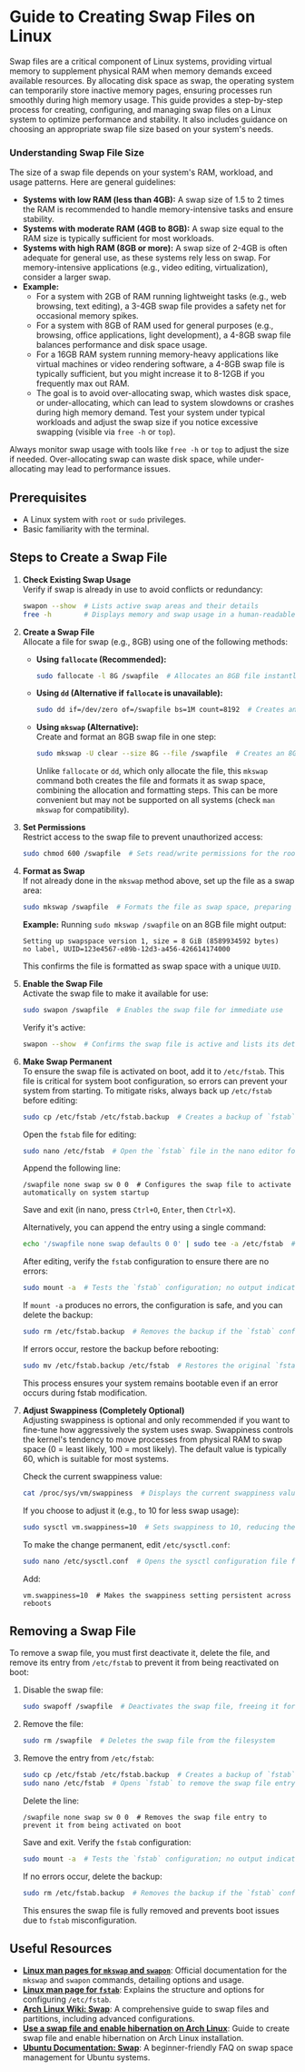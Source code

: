 # Guide to Creating Swap Files on Linux

Swap files are a critical component of Linux systems, providing virtual memory to supplement physical RAM when memory demands exceed available resources. By allocating disk space as swap, the operating system can temporarily store inactive memory pages, ensuring processes run smoothly during high memory usage. This guide provides a step-by-step process for creating, configuring, and managing swap files on a Linux system to optimize performance and stability. It also includes guidance on choosing an appropriate swap file size based on your system's needs.

### Understanding Swap File Size

The size of a swap file depends on your system's RAM, workload, and usage patterns. Here are general guidelines:

- **Systems with low RAM (less than 4GB):** A swap size of 1.5 to 2 times the RAM is recommended to handle memory-intensive tasks and ensure stability.
- **Systems with moderate RAM (4GB to 8GB):** A swap size equal to the RAM size is typically sufficient for most workloads.
- **Systems with high RAM (8GB or more):** A swap size of 2-4GB is often adequate for general use, as these systems rely less on swap. For memory-intensive applications (e.g., video editing, virtualization), consider a larger swap.
- **Example:**
  - For a system with 2GB of RAM running lightweight tasks (e.g., web browsing, text editing), a 3-4GB swap file provides a safety net for occasional memory spikes.
  - For a system with 8GB of RAM used for general purposes (e.g., browsing, office applications, light development), a 4-8GB swap file balances performance and disk space usage.
  - For a 16GB RAM system running memory-heavy applications like virtual machines or video rendering software, a 4-8GB swap file is typically sufficient, but you might increase it to 8-12GB if you frequently max out RAM.
  - The goal is to avoid over-allocating swap, which wastes disk space, or under-allocating, which can lead to system slowdowns or crashes during high memory demand. Test your system under typical workloads and adjust the swap size if you notice excessive swapping (visible via `free -h` or `top`).

Always monitor swap usage with tools like `free -h` or `top` to adjust the size if needed. Over-allocating swap can waste disk space, while under-allocating may lead to performance issues.

## Prerequisites

- A Linux system with `root` or `sudo` privileges.
- Basic familiarity with the terminal.

## Steps to Create a Swap File

1. **Check Existing Swap Usage**  
   Verify if swap is already in use to avoid conflicts or redundancy:

   ```bash
   swapon --show  # Lists active swap areas and their details
   free -h        # Displays memory and swap usage in a human-readable format
   ```

2. **Create a Swap File**  
   Allocate a file for swap (e.g., 8GB) using one of the following methods:
   - **Using `fallocate` (Recommended):**

     ```bash
     sudo fallocate -l 8G /swapfile  # Allocates an 8GB file instantly without filling it with data
     ```

   - **Using `dd` (Alternative if `fallocate` is unavailable):**

     ```bash
     sudo dd if=/dev/zero of=/swapfile bs=1M count=8192  # Creates an 8GB file by copying 8192 blocks of 1MB from /dev/zero
     ```

   - **Using `mkswap` (Alternative):**  
     Create and format an 8GB swap file in one step:

     ```bash
     sudo mkswap -U clear --size 8G --file /swapfile  # Creates an 8GB file and formats it as swap space in a single command, with -U clear to avoid assigning a UUID
     ```

     Unlike `fallocate` or `dd`, which only allocate the file, this `mkswap` command both creates the file and formats it as swap space, combining the allocation and formatting steps. This can be more convenient but may not be supported on all systems (check `man mkswap` for compatibility).

3. **Set Permissions**  
   Restrict access to the swap file to prevent unauthorized access:

   ```bash
   sudo chmod 600 /swapfile  # Sets read/write permissions for the root user only
   ```

4. **Format as Swap**  
   If not already done in the `mkswap` method above, set up the file as a swap area:

   ```bash
   sudo mkswap /swapfile  # Formats the file as swap space, preparing it for use
   ```

   **Example:** Running `sudo mkswap /swapfile` on an 8GB file might output:

   ```text
   Setting up swapspace version 1, size = 8 GiB (8589934592 bytes)
   no label, UUID=123e4567-e89b-12d3-a456-426614174000
   ```

   This confirms the file is formatted as swap space with a unique `UUID`.

5. **Enable the Swap File**  
   Activate the swap file to make it available for use:

   ```bash
   sudo swapon /swapfile  # Enables the swap file for immediate use
   ```

   Verify it's active:

   ```bash
   swapon --show  # Confirms the swap file is active and lists its details
   ```

6. **Make Swap Permanent**  
   To ensure the swap file is activated on boot, add it to `/etc/fstab`. This file is critical for system boot configuration, so errors can prevent your system from starting. To mitigate risks, always back up `/etc/fstab` before editing:

   ```bash
   sudo cp /etc/fstab /etc/fstab.backup  # Creates a backup of `fstab` to restore if errors occur
   ```

   Open the `fstab` file for editing:

   ```bash
   sudo nano /etc/fstab  # Open the `fstab` file in the nano editor for modification
   ```

   Append the following line:

   ```text
   /swapfile none swap sw 0 0  # Configures the swap file to activate automatically on system startup
   ```

   Save and exit (in nano, press `Ctrl+O`, `Enter`, then `Ctrl+X`).

   Alternatively, you can append the entry using a single command:

   ```bash
   echo '/swapfile none swap defaults 0 0' | sudo tee -a /etc/fstab  # Appends the swap file entry to `fstab` without opening an editor.
   ```

   After editing, verify the `fstab` configuration to ensure there are no errors:

   ```bash
   sudo mount -a  # Tests the `fstab` configuration; no output indicates no errors
   ```

   If `mount -a` produces no errors, the configuration is safe, and you can delete the backup:

   ```bash
   sudo rm /etc/fstab.backup  # Removes the backup if the `fstab` configuration is verified
   ```

   If errors occur, restore the backup before rebooting:

   ```bash
   sudo mv /etc/fstab.backup /etc/fstab  # Restores the original `fstab` to prevent boot issues
   ```

   This process ensures your system remains bootable even if an error occurs during fstab modification.

7. **Adjust Swappiness (Completely Optional)**  
   Adjusting swappiness is optional and only recommended if you want to fine-tune how aggressively the system uses swap. Swappiness controls the kernel's tendency to move processes from physical RAM to swap space (0 = least likely, 100 = most likely). The default value is typically 60, which is suitable for most systems.

   Check the current swappiness value:

   ```bash
   cat /proc/sys/vm/swappiness  # Displays the current swappiness value
   ```

   If you choose to adjust it (e.g., to 10 for less swap usage):

   ```bash
   sudo sysctl vm.swappiness=10  # Sets swappiness to 10, reducing the tendency to use swap
   ```

   To make the change permanent, edit `/etc/sysctl.conf`:

   ```bash
   sudo nano /etc/sysctl.conf  # Opens the sysctl configuration file for editing
   ```

   Add:

   ```text
   vm.swappiness=10  # Makes the swappiness setting persistent across reboots
   ```

## Removing a Swap File

To remove a swap file, you must first deactivate it, delete the file, and remove its entry from `/etc/fstab` to prevent it from being reactivated on boot:

1. Disable the swap file:

   ```bash
   sudo swapoff /swapfile  # Deactivates the swap file, freeing it for removal
   ```

2. Remove the file:

   ```bash
   sudo rm /swapfile  # Deletes the swap file from the filesystem
   ```

3. Remove the entry from `/etc/fstab`:

   ```bash
   sudo cp /etc/fstab /etc/fstab.backup  # Creates a backup of `fstab` before editing
   sudo nano /etc/fstab  # Opens `fstab` to remove the swap file entry
   ```

   Delete the line:

   ```text
   /swapfile none swap sw 0 0  # Removes the swap file entry to prevent it from being activated on boot
   ```

   Save and exit. Verify the `fstab` configuration:

   ```bash
   sudo mount -a  # Tests the `fstab` configuration; no output indicates no errors
   ```

   If no errors occur, delete the backup:

   ```bash
   sudo rm /etc/fstab.backup  # Removes the backup if the `fstab` configuration is verified
   ```

   This ensures the swap file is fully removed and prevents boot issues due to `fstab` misconfiguration.

## Useful Resources

- **[Linux man pages for `mkswap` and `swapon`](https://man7.org/linux/man-pages/man8/mkswap.8.html)**: Official documentation for the `mkswap` and `swapon` commands, detailing options and usage.
- **[Linux man page for `fstab`](https://man7.org/linux/man-pages/man5/fstab.5.html)**: Explains the structure and options for configuring `/etc/fstab`.
- **[Arch Linux Wiki: Swap](https://wiki.archlinux.org/title/Swap)**: A comprehensive guide to swap files and partitions, including advanced configurations.
- **[Use a swap file and enable hibernation on Arch Linux](https://me.jaytaala.com/use-a-swap-file-and-enable-hibernation-on-arch-linux-including-on-a-luks-root-partition/)**: Guide to create swap file and enable hibernation on Arch Linux installation.
- **[Ubuntu Documentation: Swap](https://help.ubuntu.com/community/SwapFaq)**: A beginner-friendly FAQ on swap space management for Ubuntu systems.
